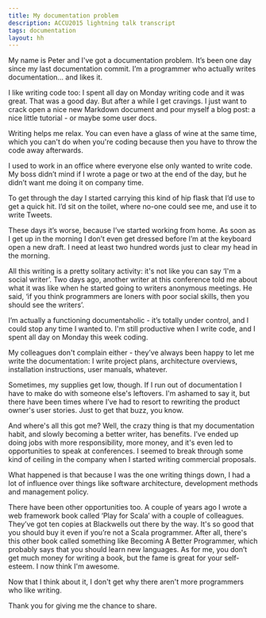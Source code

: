 ```yaml
---
title: My documentation problem
description: ACCU2015 lightning talk transcript
tags: documentation
layout: hh
---
```


My name is Peter and I've got a documentation problem. It’s been one day since my last documentation commit. I’m a programmer who actually writes documentation… and likes it.

I like writing code too: I spent all day on Monday writing code and it was great. That was a good day. But after a while I get cravings. I just want to crack open a nice new Markdown document and pour myself a blog post: a nice little tutorial - or maybe some user docs.

Writing helps me relax. You can even have a glass of wine at the same time, which you can't do when you're coding because then you have to throw the code away afterwards. 

I used to work in an office where everyone else only wanted to write code. My boss didn’t mind if I wrote a page or two at the end of the day, but he didn’t want me doing it on company time.

To get through the day I started carrying this kind of hip flask that I’d use to get a quick hit. I’d sit on the toilet, where no-one could see me, and use it to write Tweets.

These days it’s worse, because I’ve started working from home. As soon as I get up in the morning I don’t even get dressed before I’m at the keyboard open a new draft. I need at least two hundred words just to clear my head in the morning.

All this writing is a pretty solitary activity: it's not like you can say ‘I'm a social writer’. Two days ago, another writer at this conference told me about what it was like when he started going to writers anonymous meetings. He said, ‘if you think programmers are loners with poor social skills, then you should see the writers’.

I’m actually a functioning documentaholic - it’s totally under control, and I could stop any time I wanted to. I'm still productive when I write code, and I spent all day on Monday this week coding.

My colleagues don't complain either - they’ve always been happy to let me write the documentation: I write project plans, architecture overviews, installation instructions, user manuals, whatever.

Sometimes, my supplies get low, though. If I run out of documentation I have to make do with someone else's leftovers. I'm ashamed to say it, but there have been times where I’ve had to resort to rewriting the product owner's user stories. Just to get that buzz, you know.

And where's all this got me? Well, the crazy thing is that my documentation habit, and slowly becoming a better writer, has benefits. I’ve ended up doing jobs with more responsibility, more money, and it's even led to opportunities to speak at conferences. I seemed to break through some kind of ceiling in the company when I started writing commercial proposals.

What happened is that because I was the one writing things down, I had a lot of influence over things like software architecture, development methods and management policy.

There have been other opportunities too. A couple of years ago I wrote a web framework book called ‘Play for Scala’ with a couple of colleagues. They’ve got ten copies at Blackwells out there by the way. It's so good that you should buy it even if you’re not a Scala programmer. After all, there's this other book called something like Becoming A Better Programmer, which probably says that you should learn new languages. As for me, you don’t get much money for writing a book, but the fame is great for your self-esteem. I now think I'm awesome.

Now that I think about it, I don't get why there aren't more programmers who like writing.

Thank you for giving me the chance to share.
